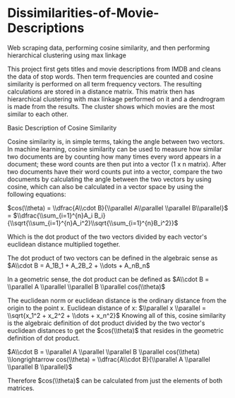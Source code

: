 # Dissimilarities-of-Movie-Descriptions
Web scraping data, performing cosine similarity, and then performing hierarchical clustering using max linkage

This project first gets titles and movie descriptions from IMDB and cleans the data of stop words. 
Then term frequencies are counted and cosine similarity is performed on all term frequency vectors. The resulting calculations are stored in a distance matrix.
This matrix then has hierarchical clustering with max linkage performed on it and a dendrogram is made from the results.
The cluster shows which movies are the most similar to each other.



Basic Description of Cosine Similarity
    
Cosine similarity is, in simple terms, taking the angle between two vectors. In machine learning, cosine similarity can be used to measure how similar two documents are by counting how many times every word appears in a document; these word counts are then put into a vector (1 x n matrix). After two documents have their word counts put into a vector, compare the two documents by calculating the angle between the two vectors by using cosine, which can also be calculated in a vector space by using the following equations:

$cos(\\theta) = \\dfrac{A\\cdot B}{\\parallel A\\parallel \\parallel B\\parallel}$ = $\\dfrac{\\sum_{i=1}^{n}A_i B_i}{\\sqrt{\\sum_{i=1}^{n}A_i^2}\\sqrt{\\sum_{i=1}^{n}B_i^2}}$

Which is the dot product of the two vectors divided by each vector's euclidean distance multiplied together.

The dot product of two vectors can be defined in the algebraic sense as $A\\cdot B = A_1B_1 + A_2B_2 + \\dots + A_nB_n$

In a geometric sense, the dot product can be defined as $A\\cdot B = \\parallel A \\parallel \\parallel B \\parallel cos(\\theta)$

The euclidean norm or euclidean distance is the ordinary distance from the origin to the point x.
Euclidean distance of x: $\\parallel x \\parallel = \\sqrt{x_1^2 + x_2^2 + \\dots + x_n^2}$
Knowing all of this, cosine similarity is the algebraic definition of dot product divided by the two vector's euclidean distances to get the $cos(\\theta)$ that resides in the geometric definition of dot product.

$A\\cdot B = \\parallel A \\parallel \\parallel B \\parallel cos(\\theta) \\longrightarrow cos(\\theta) = \\dfrac{A\\cdot B}{\\parallel A \\parallel \\parallel B \\parallel}$

Therefore $cos(\\theta)$ can be calculated from just the elements of both matrices.


